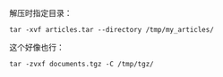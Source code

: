 解压时指定目录：

`tar -xvf articles.tar --directory /tmp/my_articles/`

这个好像也行：

`tar -zvxf documents.tgz -C /tmp/tgz/ `
